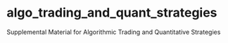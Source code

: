 # algo_trading_and_quant_strategies
Supplemental Material for Algorithmic Trading and Quantitative Strategies
